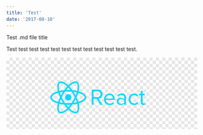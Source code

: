 ```yaml
---
title: 'Test'
date: '2017-08-10'
---
```


Test .md file title

Test test test test test test test test test test test test.

![React](../../../static/images/react.png)

